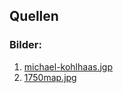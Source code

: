 ## Quellen

### Bilder:
1. [michael-kohlhaas.jgp](https://cdn.prod.www.spiegel.de/images/00971ea5-4b76-4a8f-859a-deea0602c29a_w1600_r0.831055900621118_fpx47_fpy31.jpg)
2. [1750map.jpg](https://www.werbeka.com/bibliote/beka/18jhd/1750map.jpg)
